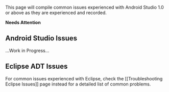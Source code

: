 This page will compile common issues experienced with Android Studio 1.0 or above as they are experienced and recorded. 

**Needs Attention**

## Android Studio Issues

...Work in Progress...

## Eclipse ADT Issues

For common issues experienced with Eclipse, check the [[Troubleshooting Eclipse Issues]] page instead for a detailed list of common problems.